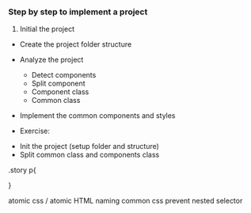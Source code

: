 ### Step by step to implement a project

1. Initial the project 
 - Create the project folder structure
 - Analyze the project
    + Detect components 
    + Split component 
    + Component class 
    + Common class
 - Implement the common components and styles

 


- Exercise:
+ Init the project (setup folder and structure)
+ Split common class and components class
 
 
 .story p{
    
 }

 atomic css / atomic HTML
 naming
common css prevent nested selector